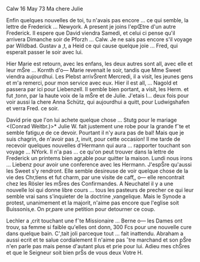  Calw 16 May 73
Ma chere Julie

Enfin quelques nouvelles de toi, tu n'avais pas encore … ce qui semble, la lettre de Frederick … Newyork. A present je joins l'epŒtre d'un autre Frederick. Il espere que David viendra Samedi, et celui ci pense qu'il arrivera Dimanche soir de Pforzh … Calw. Je ne sais pas encore s'il voyage par Wildbad. Gustav a ‚t‚ a Heid ce qui cause quelque joie … Fred, qui esperait passer le soir avec lui.

Hier Marie est retourn‚ avec les enfans, les deux autres sont all‚ avec elle et leur mŠre … Kornth d'o— Marie revenait le soir, tandis que Mme Sweet viendra aujourdhui. Les Plebst arrivŠrent Mercredi, il a visit‚ les jeunes gens et m'a remerci‚ pour mon service avec eux. Hier il est all‚ … Nagold et passera par ici pour Liebenzell. Il semble bien portant, a visit‚ les Herm. et fut ‚tonn‚ par la haute voix de la mŠre et de Julie. J'etais l… deux fois pour voir aussi la chere Anna Schütz, qui aujourdhui a quitt‚ pour Ludwigshafen et verra Fred. ce soir.

David prie que l'on lui achete quelque chose … Stutg pour le mariage <(Conrad Weitbr.)>* Julie W. fait justement une robe pour la grande fˆte et semble fatigu‚e de ce devoir. Pourtant il n'y aura pas de bal! Mais que je suis chagrin‚ de n'avoir pas ‚t‚ invit‚ pour cette occasion! 
Il me tarde de recevoir quelques nouvelles d'Hermann qui aura … rapporter touchant son voyage … NYork. Il n'a pas … ce qu'on peut trouver dans la lettre de Frederick un printems bien agr‚able pour quitter la maison. 
Lundi nous irons … Liebenz pour avoir une conference avec les Hermann. J'espŠre qu'aussi les Sweet s'y rendront. Elle semble desireuse de voir quelque chose de la vie des Chr‚tiens et fut charm‚ par une visite de caff‚, o— elle rencontrait chez les Rösler les mŠres des Confirmandes. 
A Neuchatel il y a une nouvelle loi qui donne libre cours … tous les pasteurs de precher ce qui leur semble vrai sans s'inquieter de la doctrine ‚vangelique. Mais le Synode a protest‚ unanimement et la majorit‚ n'aime pas encore que l'eglise soit Buissonis‚e. On pr‚pare une petition pour detourner ce coup.

Lechler a ‚crit touchant une fˆte Missionaire … Berne o— les Dames ont trouv‚ sa femme si faible qu'elles ont donn‚ 300 Fcs pour une nouvelle cure dans quelque bain. C'‚tait joli parceque tout … fait inattendu. 
Abraham a aussi ecrit et te salue cordialement Il n'aime pas ˆtre marchand et son pŠre n'en parle pas mais pense d'autant plus et prie pour lui. 
Adieu mes chŠres et que le Seigneur soit bien prŠs de vous deux  Votre H.
